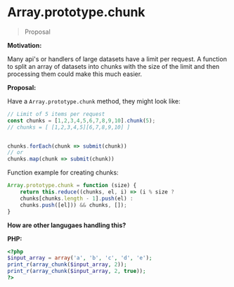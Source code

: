 # Array.prototype.chunk

> Proposal

__Motivation:__

Many api's or handlers of large datasets have a limit per request. A function to split an array of datasets into chunks with the size of the limit and then processing them could make this much easier.
 

__Proposal:__

Have a `Array.prototype.chunk` method, they might look like:

```js
// Limit of 5 items per request
const chunks = [1,2,3,4,5,6,7,8,9,10].chunk(5);
// chunks = [ [1,2,3,4,5][6,7,8,9,10] ]


chunks.forEach(chunk => submit(chunk))
// or
chunks.map(chunk => submit(chunk))

```

Function example for creating chunks:

```js
Array.prototype.chunk = function (size) {
    return this.reduce((chunks, el, i) => (i % size ?
    chunks[chunks.length - 1].push(el) :
    chunks.push([el])) && chunks, []);
}
```

__How are other langugaes handling this?__

__PHP:__ 
```php
<?php
$input_array = array('a', 'b', 'c', 'd', 'e');
print_r(array_chunk($input_array, 2));
print_r(array_chunk($input_array, 2, true));
?>
```
